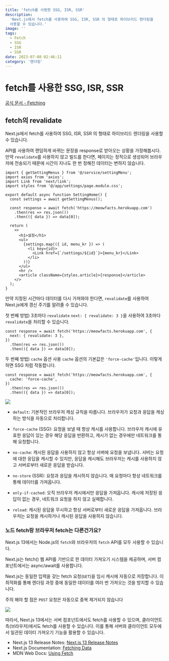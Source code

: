 ```yaml
---
title: 'fetch를 사용한 SSG, ISR, SSR'
description:
  'Next.js에서 fetch를 사용하여 SSG, ISR, SSR 의 형태로 하이브리드 렌더링을
  사용할 수 있습니다.'
image: ''
tags:
  - Fetch
  - SSG
  - ISR
  - SSR
date: 2023-07-08 02:46:11
category: '렌더링'
---
```


# fetch를 사용한 SSG, ISR, SSR

[공식 문서 - Fetching](https://nextjs.org/docs/app/building-your-application/data-fetching/fetching)

## fetch의 revalidate

Next.js에서 fetch를 사용하여 SSG, ISR, SSR 의 형태로 하이브리드 렌더링을 사용할
수 있습니다.

API를 사용하여 랜덤하게 바뀌는 문장을 response로 받아오는 상황을 가정해봅시다.
만약 `revalidate`를 사용하지 않고 빌드를 한다면, 페이지는 정적으로 생성되어
브라우저에 전송되기 때문에 시간이 지나도 한 번 정해진 데이터는 변하지 않습니다.

```tsx
import { getSettingMenus } from '@/service/settingMenu';
import axios from 'axios';
import Link from 'next/link';
import styles from '@/app/settings/page.module.css';

export default async function SettingHome() {
  const settings = await getSettingMenus();

  const response = await fetch('https://meowfacts.herokuapp.com')
    .then(res => res.json())
    .then(({ data }) => data[0]);

  return (
    <>
      <h1>설정</h1>
      <ul>
        {settings.map(({ id, menu_kr }) => (
          <li key={id}>
            <Link href={`/settings/${id}`}>{menu_kr}</Link>
          </li>
        ))}
      </ul>
      <hr />
      <article className={styles.article}>{response}</article>
    </>
  );
}
```

만약 지정된 시간마다 데이터를 다시 가져와야 한다면, `revalidate`를 사용하여
Next.js에게 갱신 주기를 알려줄 수 있습니다.

첫 번째 방법) 3초마다 `revalidate` `next: { revalidate: 3 }`을 사용하여 3초마다
`revalidate`을 처리할 수 있습니다.

```tsx
const response = await fetch('https://meowfacts.herokuapp.com', {
  next: { revalidate: 3 },
})
  .then(res => res.json())
  .then(({ data }) => data[0]);
```

두 번째 방법) `cache` 옵션 사용 `cache` 옵션의 기본값은 `'force-cache'`입니다.
이렇게 하면 SSG 처럼 작동합니다.

```tsx
const response = await fetch('https://meowfacts.herokuapp.com', {
  cache: 'force-cache',
})
  .then(res => res.json())
  .then(({ data }) => data[0]);
```

![](https://i.imgur.com/iMe6zQT.png)

- `default`: 기본적인 브라우저 캐싱 규칙을 따릅니다. 브라우저가 요청과 응답을
  캐싱하는 방식을 자동으로 처리합니다.

- `force-cache` (SSG): 요청을 보낼 때 항상 캐시를 사용합니다. 브라우저 캐시에
  유효한 응답이 있는 경우 해당 응답을 반환하고, 캐시가 없는 경우에만 네트워크를
  통해 요청합니다.

- `no-cache`: 캐시된 응답을 사용하지 않고 항상 서버에 요청을 보냅니다. 서버는
  요청에 대한 응답을 캐시할 수 있지만, 응답을 캐시해도 브라우저는 캐시를
  사용하지 않고 서버로부터 새로운 응답을 받습니다.

- `no-store` (SSR): 요청과 응답을 캐시하지 않습니다. 매 요청마다 항상 네트워크를
  통해 데이터를 가져옵니다.

- `only-if-cached`: 오직 브라우저 캐시에서만 응답을 가져옵니다. 캐시에 저장된
  응답이 없는 경우, 네트워크 요청을 하지 않고 실패합니다.

- `reload`: 캐시된 응답을 무시하고 항상 서버로부터 새로운 응답을 가져옵니다.
  브라우저는 요청을 캐시하거나 캐시된 응답을 사용하지 않습니다.

### 노드 fetch랑 브라우저 fetch는 다른건가요?

Next.js 13에서는 Node.js의 `fetch`와 브라우저의 `fetch` API를 모두 사용할 수
있습니다.

Next.js는 fetch() 웹 API를 기반으로 한 데이터 가져오기 시스템을 제공하며, 서버
컴포넌트에서는 async/await를 사용합니다.

Next.js는 동일한 입력을 갖는 fetch 요청(`GET`)을 임시 캐시에 자동으로
저장합니다. 이 최적화를 통해 렌더링 과정 중에 동일한 데이터를 여러 번 가져오는
것을 방지할 수 있습니다.

주의 해야 할 점은 `POST` 요청은 자동으로 중복 제거되지 않습니다

![](https://i.imgur.com/R8QQkm9.png)

따라서, Next.js 13에서는 서버 컴포넌트에서도 fetch를 사용할 수 있으며,
클라이언트 측(브라우저)에서도 fetch를 사용할 수 있습니다. 이를 통해 서버와
클라이언트 모두에서 일관된 데이터 가져오기 기능을 활용할 수 있습니다.

- Next.js 13 Release Notes:
  [Next.js 13 Release Notes](https://nextjs.org/blog/next-13)
- Next.js Documentation:
  [Fetching Data](https://nextjs.org/docs/basic-features/data-fetching)
- MDN Web Docs:
  [Using Fetch](https://developer.mozilla.org/en-US/docs/Web/API/Fetch_API/Using_Fetch)
